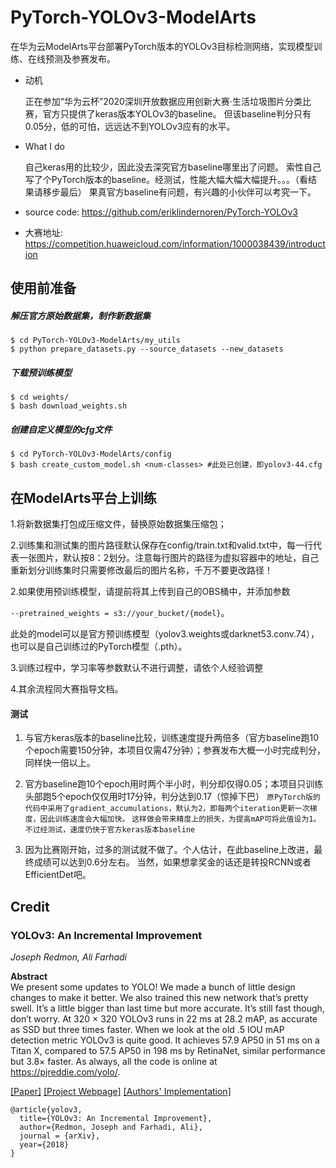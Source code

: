 # PyTorch-YOLOv3-ModelArts
在华为云ModelArts平台部署PyTorch版本的YOLOv3目标检测网络，实现模型训练、在线预测及参赛发布。


- 动机

    正在参加“华为云杯”2020深圳开放数据应用创新大赛·生活垃圾图片分类比赛，官方只提供了keras版本YOLOv3的baseline。
但该baseline判分只有0.05分，低的可怕，远远达不到YOLOv3应有的水平。

- What I do

    自己keras用的比较少，因此没去深究官方baseline哪里出了问题。
索性自己写了个PyTorch版本的baseline。经测试，性能大幅大幅大幅提升。。。（看结果请移步最后）
果真官方baseline有问题，有兴趣的小伙伴可以考究一下。


- source code: https://github.com/eriklindernoren/PyTorch-YOLOv3
- 大赛地址: https://competition.huaweicloud.com/information/1000038439/introduction

## 使用前准备
##### 解压官方原始数据集，制作新数据集
    $ cd PyTorch-YOLOv3-ModelArts/my_utils
    $ python prepare_datasets.py --source_datasets --new_datasets

##### 下载预训练模型
    $ cd weights/
    $ bash download_weights.sh

##### 创建自定义模型的cfg文件
    $ cd PyTorch-YOLOv3-ModelArts/config
    $ bash create_custom_model.sh <num-classes> #此处已创建，即yolov3-44.cfg
    
## 在ModelArts平台上训练
1.将新数据集打包成压缩文件，替换原始数据集压缩包；

2.训练集和测试集的图片路径默认保存在config/train.txt和valid.txt中，每一行代表一张图片，默认按8：2划分。注意每行图片的路径为虚拟容器中的地址，自己重新划分训练集时只需要修改最后的图片名称，千万不要更改路径！

2.如果使用预训练模型，请提前将其上传到自己的OBS桶中，并添加参数

`--pretrained_weights = s3://your_bucket/{model}`。

此处的model可以是官方预训练模型（yolov3.weights或darknet53.conv.74），也可以是自己训练过的PyTorch模型（.pth）。

3.训练过程中，学习率等参数默认不进行调整，请依个人经验调整

4.其余流程同大赛指导文档。

#### 测试
1. 与官方keras版本的baseline比较，训练速度提升两倍多（官方baseline跑10个epoch需要150分钟，本项目仅需47分钟）；参赛发布大概一小时完成判分，同样快一倍以上。

2. 官方baseline跑10个epoch用时两个半小时，判分却仅得0.05；本项目只训练头部跑5个epoch仅仅用时17分钟，判分达到0.17（惊掉下巴）
`原PyTorch版的代码中采用了gradient_accumulations，默认为2，即每两个iteration更新一次梯度，因此训练速度会大幅加快。`
`这样做会带来精度上的损失，为提高mAP可将此值设为1。不过经测试，速度仍快于官方keras版本baseline`

3. 因为比赛刚开始，过多的测试就不做了。个人估计，在此baseline上改进，最终成绩可以达到0.6分左右。
当然，如果想拿奖金的话还是转投RCNN或者EfficientDet吧。


## Credit

### YOLOv3: An Incremental Improvement
_Joseph Redmon, Ali Farhadi_ <br>

**Abstract** <br>
We present some updates to YOLO! We made a bunch
of little design changes to make it better. We also trained
this new network that’s pretty swell. It’s a little bigger than
last time but more accurate. It’s still fast though, don’t
worry. At 320 × 320 YOLOv3 runs in 22 ms at 28.2 mAP,
as accurate as SSD but three times faster. When we look
at the old .5 IOU mAP detection metric YOLOv3 is quite
good. It achieves 57.9 AP50 in 51 ms on a Titan X, compared
to 57.5 AP50 in 198 ms by RetinaNet, similar performance
but 3.8× faster. As always, all the code is online at
https://pjreddie.com/yolo/.

[[Paper]](https://pjreddie.com/media/files/papers/YOLOv3.pdf) [[Project Webpage]](https://pjreddie.com/darknet/yolo/) [[Authors' Implementation]](https://github.com/pjreddie/darknet)

```
@article{yolov3,
  title={YOLOv3: An Incremental Improvement},
  author={Redmon, Joseph and Farhadi, Ali},
  journal = {arXiv},
  year={2018}
}
```
